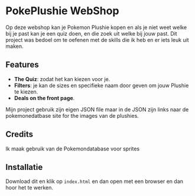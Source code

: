 # PokePlushie WebShop

Op deze webshop kan je Pokemon Plushie kopen en als je niet weet welke bij je past kan je een quiz doen, en die zoek uit welke bij jouw past.
Dit project was bedoel om te oefenen met de skills die ik heb en er iets leuk uit maken.

## Features

- **The Quiz**: zodat het kan kiezen voor je.
- **Filters**: je kan de sizes en specifieke naam door geven om jouw Plushie te kiezen.
- **Deals on the front page**.

Mijn project gebruik zijn eigen JSON file maar in de JSON zijn links naar de pokemonedatbase site for the images van de plushies.

## Credits

Ik maak gebruik van de Pokemondatabase voor sprites

## Installatie

Download dit en klik op `index.html` en dan open met een browser en dan hoor het te werken.
